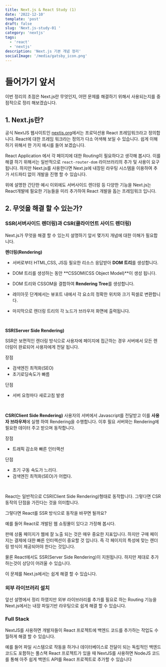 ```yaml
---
title: Next.js & React Study (1)
date: '2022-12-10'
template: 'post'
draft: false
slug: 'Next.js-study-01 '
category: 'nextjs'
tags:
  - 'react'
  - 'nextjs'
description: 'Next.js 기본 개념 정리'
socialImage: '/media/gatsby_icon.png'
---
```


# 들어가기 앞서

이번 정리의 초점은 Next.js란 무엇인지, 어떤 문제를 해결하기 위해서 사용되는지를 중점적으로 정리 해보겠습니다.

## 1. Next.js란?

공식 NextJS 웹사이트인 [nextjs.org](https://nextjs.org/learn/foundations/about-nextjs/what-is-nextjs)에서는 프로덕션용 React 프레임워크라고 정의합니다. React에 대한 프레임 워크라는 정의가 다소 어색해 보일 수 있습니다. 쉽게 이해하기 위해서 한 가지 예시를 들어 보겠습니다.

React Application 에서 각 페이지에 대한 Routing이 필요하다고 생각해 봅시다. 이를 해결 하기 위해서는 일반적으로 `react-router-dom` 라이브러리의 추가 및 사용이 요구 됩니다.
하지만 Next.js를 사용한다면 Next.js에 내장된 라우팅 시스템을 이용하여 추가 서드파티 없이 개발을 진행 할 수 있습니다.

위에 설명한 간단한 예시 이외에도 서버사이드 렌더링 등 다양한 기능을 Next.js는 React개발에 필요한 기능들을 미리 추가하여 React 개발을 돕는 프레임워크 입니다.

## 2. 무엇을 해결 할 수 있는가?

### SSR(서버사이드 렌더링)과 CSR(클라이언트 사이드 렌더링)

Next.js가 무엇을 해결 할 수 있는지 설명하기 앞서 몇가지 개념에 대한 이해가 필요합니다.

**렌더링(Rendering)**

- 서버로부터 HTML,CSS, JS등 필요한 리소스 응답받아 **DOM 트리**를 생성합니다.

- DOM 트리를 생성하는 동안 **CSSOM(CSS Object Model)**이 생성 됩니다.

- DOM 트리와 CSSOM을 결합하여 **Rendering Tree**를 생성합니다.

- 레이아웃 단계에서는 뷰포트 내에서 각 요소의 정확한 위치와 크기 픽셀로 변환합니다.
- 마지막으로 렌더링 트리의 각 노드가 브라우저 화면에 출력됩니다.

</br>

**SSR(Server Side Rendering)**

SSR은 보편적인 렌더링 방식으로 사용자에 페이지에 접근하는 경우 서버에서
모든 렌더링이 완료되어 사용자에게 전달 됩니다.

장점

- 검색엔진 최적화(SEO)
- 초기로딩속도가 빠름

단점

- 서버 요청마다 새로고침 발생

</br>

**CSR(Client Side Rendering)**
사용자의 서버에서 Javascript를 전달받고 이를 **사용자 브라우져**에 실행 하여 Rendering을 수행합니다. 이후 필요 서버와는 Rendering에 필요한 데이터 주고 받으며 동작합니다.

장점

- 트래픽 감소와 빠른 인터랙션

단점

- 초기 구동 속도가 느리다.
- 검색엔진 최적화(SEO)가 어렵다.

</br>

React는 일반적으로 CSR(Client Side Rendering)형태로 동작합니다. 그렇다면
CSR동작의 단점을 가진다는 것을 의미합니다.

그렇다면 React를 SSR 방식으로 동작을 바꾸면 될까요?

예를 들어 React로 개발된 웹 쇼핑몰이 있다고 가정해 봅시다.

판매 상품 페이지가 웹에 잘 노출 되는 것은 매우 중요한 지표입니다. 하지만 구매 페이지는 결제에 대한 빠른 인터렉션이 중요할 것 입니다. 즉 각 페이지의 특성에 맞는 렌더링 방식이 제공되어야 한다는 것입니다.

물론 React에서도 SSR(Server Side Rendering)이 지원됩니다. 하지만 제대로 추가하는것이 상당이 어려울 수 있습니다.

이 문제를 Next.js에서는 쉽게 해결 할 수 있습니다.

### 외부 라이브러리 설치

앞선 설명에서 정리 하였지만 외부 라이브러리를 추가를 필요로 하는 Routing 기능을 Next.js에서는 내장 파일기반 라우팅으로 쉽게 해결 할 수 있습니다.

### Full Stack

NextJS를 사용하면 개발자들이 React 프로젝트에
백엔드 코드를 추가하는 작업도 수월하게 해결 할 수 있습니다.

예를 들어 파일 시스템으로 작동을 하거나 데이터베이스로 전달이 되는
독립적인 백엔드 코드도 포함하는 풀스택 React 프로젝트가 있을 때
NextJS를 사용하면 NodeJS 코드를 통해
아주 쉽게 백엔드 API를 React 프로젝트로 추가할 수 있습니다
